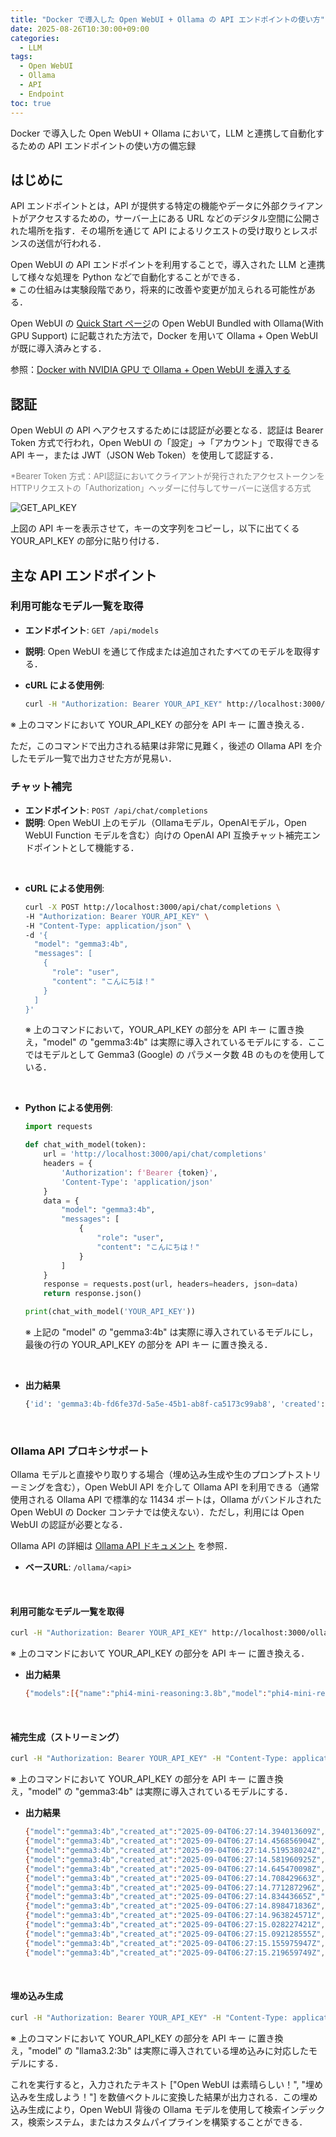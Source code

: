 ```yaml
---
title: "Docker で導入した Open WebUI + Ollama の API エンドポイントの使い方"
date: 2025-08-26T10:30:00+09:00
categories:
  - LLM
tags:
  - Open WebUI
  - Ollama
  - API
  - Endpoint
toc: true
---
```


Docker で導入した Open WebUI + Ollama において，LLM と連携して自動化するための API エンドポイントの使い方の備忘録

## はじめに

API エンドポイントとは，API が提供する特定の機能やデータに外部クライアントがアクセスするための，サーバー上にある URL などのデジタル空間に公開された場所を指す．その場所を通じて API によるリクエストの受け取りとレスポンスの送信が行われる．

Open WebUI の API エンドポイントを利用することで，導入された LLM と連携して様々な処理を Python などで自動化することができる．  
※ この仕組みは実験段階であり，将来的に改善や変更が加えられる可能性がある．

Open WebUI の [Quick Start ページ](https://docs.openwebui.com/#open-webui-bundled-with-ollama)の Open WebUI Bundled with Ollama(With GPU Support) に記載された方法で，Docker を用いて Ollama + Open WebUI が既に導入済みとする．

参照：[Docker with NVIDIA GPU で Ollama + Open WebUI を導入する](https://natieck.github.io/tips/llm/ollama-openwebui-docker/)

## 認証

Open WebUI の API へアクセスするためには認証が必要となる．認証は Bearer Token 方式で行われ，Open WebUI の「設定」->「アカウント」で取得できる API キー，または JWT（JSON Web Token）を使用して認証する．

<span style="font-size:small;color:gray;">*Bearer Token 方式：API認証においてクライアントが発行されたアクセストークンをHTTPリクエストの「Authorization」ヘッダーに付与してサーバーに送信する方式</span>

![GET_API_KEY]({{site.baseurl}}/images/open_webui_get_api_key.png)

上図の API キーを表示させて，キーの文字列をコピーし，以下に出てくる YOUR_API_KEY の部分に貼り付ける．

## 主な API エンドポイント

### 利用可能なモデル一覧を取得

* **エンドポイント**: `GET /api/models`
* **説明**: Open WebUI を通じて作成または追加されたすべてのモデルを取得する．
* **cURL による使用例**:

  ```bash
  curl -H "Authorization: Bearer YOUR_API_KEY" http://localhost:3000/api/models
  ```

※ 上のコマンドにおいて YOUR_API_KEY の部分を API キー に置き換える．

ただ，このコマンドで出力される結果は非常に見難く，後述の Ollama API を介したモデル一覧で出力させた方が見易い．

### チャット補完

- **エンドポイント**: `POST /api/chat/completions`
- **説明**: Open WebUI 上のモデル（Ollamaモデル，OpenAIモデル，Open WebUI Function モデルを含む）向けの OpenAI API 互換チャット補完エンドポイントとして機能する．

<br />

- **cURL による使用例**:
  ```bash
  curl -X POST http://localhost:3000/api/chat/completions \
  -H "Authorization: Bearer YOUR_API_KEY" \
  -H "Content-Type: application/json" \
  -d '{
    "model": "gemma3:4b",
    "messages": [
      {
        "role": "user",
        "content": "こんにちは！"
      }
    ]
  }'
  ```
  ※ 上のコマンドにおいて，YOUR_API_KEY の部分を API キー に置き換え，"model" の "gemma3:4b" は実際に導入されているモデルにする．ここではモデルとして Gemma3 (Google) の パラメータ数 4B のものを使用している．

<br />

- **Python による使用例**:
  ```python
  import requests

  def chat_with_model(token):
      url = 'http://localhost:3000/api/chat/completions'
      headers = {
          'Authorization': f'Bearer {token}',
          'Content-Type': 'application/json'
      }
      data = {
          "model": "gemma3:4b",
          "messages": [
              {
                  "role": "user",
                  "content": "こんにちは！"
              }
          ]
      }
      response = requests.post(url, headers=headers, json=data)
      return response.json()

  print(chat_with_model('YOUR_API_KEY'))
  ```
  ※ 上記の "model" の "gemma3:4b" は実際に導入されているモデルにし，最後の行の YOUR_API_KEY の部分を API キー に置き換える．

<br />

- **出力結果**
  ```bash
  {'id': 'gemma3:4b-fd6fe37d-5a5e-45b1-ab8f-ca5173c99ab8', 'created': 1756901585, 'model': 'gemma3:4b', 'choices': [{'index': 0, 'logprobs': None, 'finish_reason': 'stop', 'message': {'role': 'assistant', 'content': 'こんにちは！何かお手伝いできることはありますか？ 😊\n'}}], 'object': 'chat.completion', 'usage': {'response_token/s': 123.97, 'prompt_token/s': 72.96, 'total_duration': 2418639251, 'load_duration': 2154160502, 'prompt_eval_count': 11, 'prompt_tokens': 11, 'prompt_eval_duration': 150777862, 'eval_count': 14, 'completion_tokens': 14, 'eval_duration': 112927849, 'approximate_total': '0h0m2s', 'total_tokens': 25, 'completion_tokens_details': {'reasoning_tokens': 0, 'accepted_prediction_tokens': 0, 'rejected_prediction_tokens': 0}}}
  ```

<br />

### Ollama API プロキシサポート

Ollama モデルと直接やり取りする場合（埋め込み生成や生のプロンプトストリーミングを含む），Open WebUI API を介して Ollama API を利用できる（通常使用される Ollama API で標準的な 11434 ポートは，Ollama がバンドルされた Open WebUI の Docker コンテナでは使えない）．ただし，利用には Open WebUI の認証が必要となる．

Ollama API の詳細は [Ollama API ドキュメント](https://github.com/ollama/ollama/blob/main/docs/api.md) を参照．

- **ベースURL**: `/ollama/<api>`

<br />

#### 利用可能なモデル一覧を取得
  ```bash
  curl -H "Authorization: Bearer YOUR_API_KEY" http://localhost:3000/ollama/api/tags
  ```
※ 上のコマンドにおいて YOUR_API_KEY の部分を API キー に置き換える．

- **出力結果**
  ```bash
  {"models":[{"name":"phi4-mini-reasoning:3.8b","model":"phi4-mini-reasoning:3.8b","modified_at":"2025-08-22T08:53:54.845553249Z","size":3152479391,"digest":"3ca8c2865ce91b6be853a25e56edfefa4f473db55a391611989b753ecf0fa419","details":{"parent_model":"","format":"gguf","family":"phi3","families":["phi3"],"parameter_size":"3.8B","quantization_level":"Q4_K_M"},"connection_type":"local","urls":[0]},{"name":"mistral:7b","model":"mistral:7b","modified_at":"2025-08-22T07:59:25.197413575Z","size":4372824384,"digest":"6577803aa9a036369e481d648a2baebb381ebc6e897f2bb9a766a2aa7bfbc1cf","details":{"parent_model":"","format":"gguf","family":"llama","families":["llama"],"parameter_size":"7.2B","quantization_level":"Q4_K_M"},"connection_type":"local","urls":[0]},{"name":"gpt-oss:20b","model":"gpt-oss:20b","modified_at":"2025-08-21T08:05:09.246764891Z","size":13780173724,"digest":"aa4295ac10c3afb60e6d711289fc6896f5aef82258997b9efdaed6d0cc4cd8b8","details":{"parent_model":"","format":"gguf","family":"gptoss","families":["gptoss"],"parameter_size":"20.9B","quantization_level":"MXFP4"},"connection_type":"local","urls":[0]},{"name":"huggingface.co/elyza/Llama-3-ELYZA-JP-8B-GGUF:latest","model":"huggingface.co/elyza/Llama-3-ELYZA-JP-8B-GGUF:latest","modified_at":"2025-08-21T01:58:09.03479703Z","size":4920742705,"digest":"df34de06196de585e28e5566769067ad64413b3518e9e93c39f15b7367e54fce","details":{"parent_model":"","format":"gguf","family":"llama","families":["llama"],"parameter_size":"8.03B","quantization_level":"unknown"},"connection_type":"local","urls":[0]},{"name":"huggingface.co/janhq/Jan-v1-4B-GGUF:latest","model":"huggingface.co/janhq/Jan-v1-4B-GGUF:latest","modified_at":"2025-08-21T01:37:21.386917308Z","size":2497283764,"digest":"cefaf98f5786a447034a3df499b582f74feb8b5ce01fca3000b77f6d32d0226f","details":{"parent_model":"","format":"gguf","family":"qwen3","families":["qwen3"],"parameter_size":"4.02B","quantization_level":"unknown"},"connection_type":"local","urls":[0]},{"name":"johnnyboy/qwen2.5-math-7b:latest","model":"johnnyboy/qwen2.5-math-7b:latest","modified_at":"2025-05-11T02:07:28.036691414Z","size":4683076408,"digest":"c8121d6a2d5e8eb1a86b3fbe10dd6c3821fb9dec23753a86434f06524bb77a08","details":{"parent_model":"","format":"gguf","family":"qwen2","families":["qwen2"],"parameter_size":"7.6B","quantization_level":"Q4_K_M"},"connection_type":"local","urls":[0]},{"name":"qwen3:8b","model":"qwen3:8b","modified_at":"2025-05-02T00:59:52.258727732Z","size":5225387923,"digest":"e4b5fd7f8af048d3c02e0357274238a9e93da51936665599ccb957aa42bfe173","details":{"parent_model":"","format":"gguf","family":"qwen3","families":["qwen3"],"parameter_size":"8.2B","quantization_level":"Q4_K_M"},"connection_type":"local","urls":[0]},{"name":"lucas2024/llama-3-elyza-jp-8b:q5_k_m","model":"lucas2024/llama-3-elyza-jp-8b:q5_k_m","modified_at":"2025-04-17T11:04:35.211607576Z","size":5732987760,"digest":"5f598c49d9cef767486fc60b7c61678f4c450c3e57a2c78efb2b720f620cf116","details":{"parent_model":"","format":"gguf","family":"llama","families":["llama"],"parameter_size":"8.0B","quantization_level":"Q5_K_M"},"connection_type":"local","urls":[0]},{"name":"llava:7b","model":"llava:7b","modified_at":"2025-04-17T05:45:09.3572384Z","size":4733363377,"digest":"8dd30f6b0cb19f555f2c7a7ebda861449ea2cc76bf1f44e262931f45fc81d081","details":{"parent_model":"","format":"gguf","family":"llama","families":["llama","clip"],"parameter_size":"7B","quantization_level":"Q4_0"},"connection_type":"local","urls":[0]},{"name":"qwen2.5:7b","model":"qwen2.5:7b","modified_at":"2025-04-17T05:11:22.169027822Z","size":4683087332,"digest":"845dbda0ea48ed749caafd9e6037047aa19acfcfd82e704d7ca97d631a0b697e","details":{"parent_model":"","format":"gguf","family":"qwen2","families":["qwen2"],"parameter_size":"7.6B","quantization_level":"Q4_K_M"},"connection_type":"local","urls":[0]},{"name":"phi4-mini:latest","model":"phi4-mini:latest","modified_at":"2025-04-17T04:56:03.296941547Z","size":2491876774,"digest":"78fad5d182a7c33065e153a5f8ba210754207ba9d91973f57dffa7f487363753","details":{"parent_model":"","format":"gguf","family":"phi3","families":["phi3"],"parameter_size":"3.8B","quantization_level":"Q4_K_M"},"connection_type":"local","urls":[0]},{"name":"deepseek-r1:7b","model":"deepseek-r1:7b","modified_at":"2025-04-17T04:49:36.23297861Z","size":4683075271,"digest":"0a8c266910232fd3291e71e5ba1e058cc5af9d411192cf88b6d30e92b6e73163","details":{"parent_model":"","format":"gguf","family":"qwen2","families":["qwen2"],"parameter_size":"7.6B","quantization_level":"Q4_K_M"},"connection_type":"local","urls":[0]},{"name":"gemma3:4b","model":"gemma3:4b","modified_at":"2025-04-16T13:04:58.937520803Z","size":3338801804,"digest":"a2af6cc3eb7fa8be8504abaf9b04e88f17a119ec3f04a3addf55f92841195f5a","details":{"parent_model":"","format":"gguf","family":"gemma3","families":["gemma3"],"parameter_size":"4.3B","quantization_level":"Q4_K_M"},"connection_type":"local","urls":[0],"expires_at":1756965676},{"name":"llama3.2:3b","model":"llama3.2:3b","modified_at":"2025-04-16T12:58:01.337558653Z","size":2019393189,"digest":"a80c4f17acd55265feec403c7aef86be0c25983ab279d83f3bcd3abbcb5b8b72","details":{"parent_model":"","format":"gguf","family":"llama","families":["llama"],"parameter_size":"3.2B","quantization_level":"Q4_K_M"},"connection_type":"local","urls":[0]}]}
  ```

<br />

#### 補完生成（ストリーミング）
  ```bash
  curl -H "Authorization: Bearer YOUR_API_KEY" -H "Content-Type: application/json" http://localhost:3000/ollama/api/generate -d '{"model": "gemma3:4b", "prompt": "こんにちは！"}'
  ```
※ 上のコマンドにおいて YOUR_API_KEY の部分を API キー に置き換え，"model" の "gemma3:4b" は実際に導入されているモデルにする．

- **出力結果**
  ```bash
  {"model":"gemma3:4b","created_at":"2025-09-04T06:27:14.394013609Z","response":"こんにちは","done":false}
  {"model":"gemma3:4b","created_at":"2025-09-04T06:27:14.456856904Z","response":"！","done":false}
  {"model":"gemma3:4b","created_at":"2025-09-04T06:27:14.519538024Z","response":"何か","done":false}
  {"model":"gemma3:4b","created_at":"2025-09-04T06:27:14.581960925Z","response":"お手","done":false}
  {"model":"gemma3:4b","created_at":"2025-09-04T06:27:14.645470098Z","response":"伝","done":false}
  {"model":"gemma3:4b","created_at":"2025-09-04T06:27:14.708429663Z","response":"い","done":false}
  {"model":"gemma3:4b","created_at":"2025-09-04T06:27:14.771287296Z","response":"できる","done":false}
  {"model":"gemma3:4b","created_at":"2025-09-04T06:27:14.83443665Z","response":"ことは","done":false}
  {"model":"gemma3:4b","created_at":"2025-09-04T06:27:14.898471836Z","response":"あります","done":false}
  {"model":"gemma3:4b","created_at":"2025-09-04T06:27:14.963824571Z","response":"か","done":false}
  {"model":"gemma3:4b","created_at":"2025-09-04T06:27:15.028227421Z","response":"？","done":false}
  {"model":"gemma3:4b","created_at":"2025-09-04T06:27:15.092128555Z","response":" 😊","done":false}
  {"model":"gemma3:4b","created_at":"2025-09-04T06:27:15.155975947Z","response":"\n","done":false}
  {"model":"gemma3:4b","created_at":"2025-09-04T06:27:15.219659749Z","response":"","done":true,"done_reason":"stop","context":[105,2364,107,85141,237354,106,107,105,4368,107,85141,237354,98662,203956,239542,236985,17125,41277,17442,237116,237536,103453,107],"total_duration":2784548390,"load_duration":1837923107,"prompt_eval_count":11,"prompt_eval_duration":119637668,"eval_count":14,"eval_duration":826388202}
  ```

<br />

#### 埋め込み生成
  ```bash
  curl -H "Authorization: Bearer YOUR_API_KEY" -H "Content-Type: application/json" http://localhost:3000/ollama/api/embed -d '{"model": "llama3.2:3b", "input": ["Open WebUI は素晴らしい！", "埋め込みを生成しよう！"]}'
  ```
※ 上のコマンドにおいて YOUR_API_KEY の部分を API キー に置き換え，"model" の "llama3.2:3b" は実際に導入されている埋め込みに対応したモデルにする．

これを実行すると，入力されたテキスト ["Open WebUI は素晴らしい！", "埋め込みを生成しよう！"] を数値ベクトルに変換した結果が出力される．この埋め込み生成により，Open WebUI 背後の Ollama モデルを使用して検索インデックス，検索システム，またはカスタムパイプラインを構築することができる．
